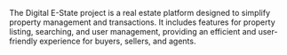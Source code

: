 The Digital E-State project is a real estate platform designed to simplify property management and transactions. It includes features for property listing, searching, and user management, providing an efficient and user-friendly experience for buyers, sellers, and agents.

